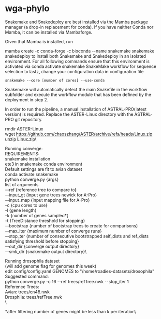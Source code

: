 # wga-phylo
Snakemake and Snakedeploy are best installed via the Mamba package manager (a drop-in replacement for conda). If you have neither Conda nor Mamba, it can be installed via Mambaforge. 

Given that Mamba is installed, run

mamba create -c conda-forge -c bioconda --name snakemake snakemake snakedeploy
to install both Snakemake and Snakedeploy in an isolated environment. For all following commands ensure that this environment is activated via
conda activate snakemake
SnakeMake workflow for sequence selection to lastz, change your configuration data in configuration file

`snakemake --core [number of cores] --use-conda`

Snakemake will automatically detect the main Snakefile in the workflow subfolder and execute the workflow module that has been defined by the deployment in step 2.

In order to run the pipeline, a manual installation of ASTRAL-PRO(latest version) is required. Replace the ASTER-Linux directory with the ASTRAL-PRO git repository. 

rmdir ASTER-Linux\
wget https://github.com/chaoszhang/ASTER/archive/refs/heads/Linux.zip \
unzip Linux.zip\

Running converge:\
REQUIREMENTS:\
snakemake installation\
ete3 in snakemake conda environment\
Default settings are fit to avian dataset \
conda activate snakemake\
python converge.py {args}\
list of arguments\
--ref {reference tree to compare to}\
--input_gt {input gene trees newick for A-Pro}\
--input_map {input mapping file for A-Pro}\
-c {cpu cores to use}\
-l {gene length}\
-k {number of genes sampled*}\
-t {TreeDistance threshold for stopping}\
--bootstrap {number of bootstrap trees to create for comparisons}\
--max_iter {maximum number of converge runs}\
--stop_ter {number of consecutive bootstrapped self_dists and ref_dists satisfying threshold before stopping}\
--out_dir {converge output directory}\
--smk_dir {snakemake output directory}\

Running drosophila dataset\
(will add genome flag for genomes this week)\
edit config/config.yaml GENOMES to "/home/roadies-datasets/drosophila"\
Suggested command:\
python converge.py -c 16 --ref trees/refTree.nwk --stop_iter 1 \
Reference Trees:\
Avian: trees/cn48.nwk\
Drosphila: trees/refTree.nwk\
\

*after filtering number of genes might be less than k per iteration\
